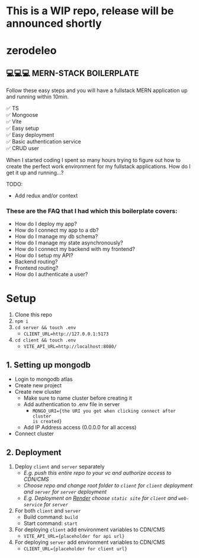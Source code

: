 # This is a WIP repo, release will be announced shortly

# zerodeleo

## 💻💻💻 MERN-STACK BOILERPLATE

Follow these easy steps and you will have a fullstack MERN application up and running within 10min.

✅ TS <br/>
✅ Mongoose <br/>
✅ Vite <br/>
✅ Easy setup <br/>
✅ Easy deployment <br/>
✅ Basic authentication service <br/>
✅ CRUD user <br/>

When I started coding I spent so many hours trying to figure out how to create the perfect work environment for my fullstack applications. How do I get it up and running...?

TODO:

- Add redux and/or context

### These are the FAQ that I had which this boilerplate covers:

- How do I deploy my app?
- How do I connect my app to a db?
- How do I manage my db schema?
- How do I manage my state asynchronously?
- How do I connect my backend with my frontend?
- How do I setup my API?
- Backend routing?
- Frontend routing?
- How do I authenticate a user?

# Setup

1. Clone this repo
2. `npm i`
3. `cd server && touch .env`
   - `CLIENT_URL=http://127.0.0.1:5173`
4. `cd client && touch .env`
   - `VITE_API_URL=http://localhost:8080/`

## 1. Setting up mongodb

- Login to mongodb atlas
- Create new project
- Create new cluster
  - Make sure to name cluster before creating it
  - Add authentication to .env file in server
    - <code>MONGO_URI={the URI you get when clicking connect after cluster is created}</code>
  - Add IP Address access (0.0.0.0 for all access)
- Connect cluster

## 2. Deployment

1. Deploy `client` and `server` separately
   - *E.g. push this entire repo to your vc and authorize access to CDN/CMS*
   - *Choose repo and change root folder to `client` for `client` deployment and `server` for `server` deployment*
   - *E.g. Deployment on [Render](https://render.com/) choose `static site` for `client` and `web-service` for `server`*
2. For both `client` and `server`
   - Build command: `build`
   - Start command: `start`
3. For deploying `client` add environment variables to CDN/CMS
   - `VITE_API_URL={placeholder for api url}`
4. For deploying `server` add environment variables to CDN/CMS
   - `CLIENT_URL={placeholder for client url}`
